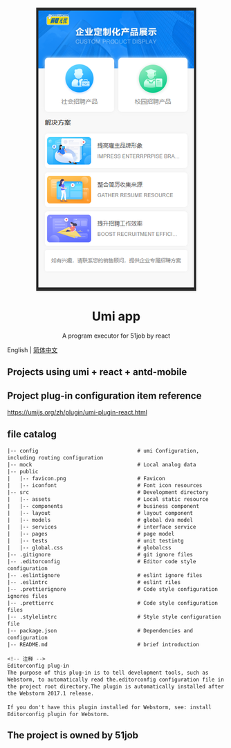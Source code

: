 <p align="center">
  <a href="http://mkt.51job.com/pm/2019/product_case/index.html#/home">
    <img alt="Umi app" height="655" src="./docs/index.jpg">
  </a>
</p>

<h1 align="center">Umi app</h1>
<p align="center">A program executor for 51job by react</p>

English | [简体中文](./README-zh_CN.MD)

## Projects using umi +  react + antd-mobile

## Project plug-in configuration item reference
https://umijs.org/zh/plugin/umi-plugin-react.html

## file catalog 

    |-- config                                # umi Configuration, including routing configuration
    |-- mock                                  # Local analog data
    |-- public                                
    |   |-- favicon.png                       # Favicon
    |   |-- iconfont                          # Font icon resources
    |-- src                                   # Development directory
    |   |-- assets                            # Local static resource
    |   |-- components                        # business component
    |   |-- layout                            # layout component
    |   |-- models                            # global dva model
    |   |-- services                          # interface service
    |   |-- pages                             # page model
    |   |-- tests                             # unit testintg
    |   |-- global.css                        # globalcss
    |-- .gitignore                            # git ignore files
    |-- .editorconfig                         # Editor code style configuration
    |-- .eslintignore                         # eslint ignore files
    |-- .eslintrc                             # eslint riles
    |-- .prettierignore                       # Code style configuration ignores files
    |-- .prettierrc                           # Code style configuration files
    |-- .stylelintrc                          # Style style configuration file
    |-- package.json                          # Dependencies and configuration
    |-- README.md                             # brief introduction

    <!-- 注释 -->
    Editorconfig plug-in
    The purpose of this plug-in is to tell development tools, such as Webstorm, to automatically read the.editorconfig configuration file in the project root directory.The plugin is automatically installed after the Webstorm 2017.1 release.

    If you don't have this plugin installed for Webstorm, see: install Editorconfig plugin for Webstorm.

## The project is owned by 51job
